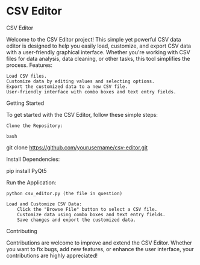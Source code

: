 # CSV Editor
CSV Editor

Welcome to the CSV Editor project! This simple yet powerful CSV data editor is designed to help you easily load, customize, and export CSV data with a user-friendly graphical interface. Whether you're working with CSV files for data analysis, data cleaning, or other tasks, this tool simplifies the process.
Features:

    Load CSV files.
    Customize data by editing values and selecting options.
    Export the customized data to a new CSV file.
    User-friendly interface with combo boxes and text entry fields.

Getting Started

To get started with the CSV Editor, follow these simple steps:

    Clone the Repository:

    bash

git clone https://github.com/yourusername/csv-editor.git

Install Dependencies:

pip install PyQt5

Run the Application:

    python csv_editor.py (the file in question)

    Load and Customize CSV Data:
        Click the "Browse File" button to select a CSV file.
        Customize data using combo boxes and text entry fields.
        Save changes and export the customized data.

Contributing

Contributions are welcome to improve and extend the CSV Editor. Whether you want to fix bugs, add new features, or enhance the user interface, your contributions are highly appreciated!
